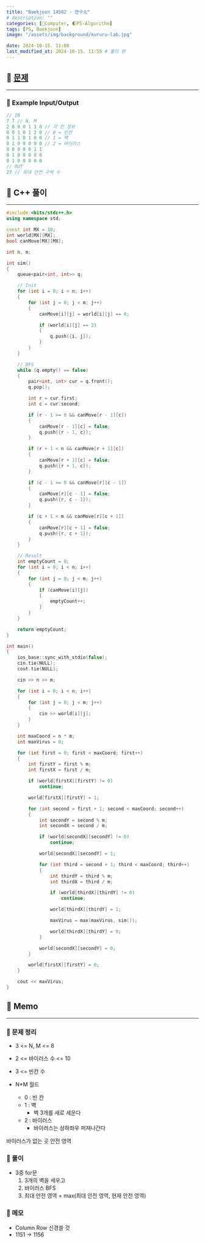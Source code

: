 ```yaml
---
title: "Baekjoon 14502 - 연구소"
# description: ""
categories: [💫Computer, 🌓PS-Algorithm]
tags: [PS, Baekjoon]
image: "/assets/img/background/kururu-lab.jpg"

date: 2024-10-15. 11:00
last_modified_at: 2024-10-15. 11:55 # 풀이 완
---
```


## 💫 [문제](https://www.acmicpc.net/problem/14502)

---

### 🫧 Example Input/Output

```cpp
// IN
7 7 // N, M
2 0 0 0 1 1 0 // 각 칸 정보
0 0 1 0 1 2 0 // 0 = 빈칸
0 1 1 0 1 0 0 // 1 = 벽
0 1 0 0 0 0 0 // 2 = 바이러스
0 0 0 0 0 1 1
0 1 0 0 0 0 0
0 1 0 0 0 0 0
// OUT
27 // 최대 안전 구역 수
```

## 💫 C++ 풀이

---

```cpp
#include <bits/stdc++.h>
using namespace std;

const int MX = 10;
int world[MX][MX];
bool canMove[MX][MX];

int n, m;

int sim()
{
	queue<pair<int, int>> q;

	// Init
	for (int i = 0; i < n; i++)
	{
		for (int j = 0; j < m; j++)
		{
			canMove[i][j] = world[i][j] == 0;

			if (world[i][j] == 2)
			{
				q.push({i, j});
			}
		}
	}

	// BFS
	while (q.empty() == false)
	{
		pair<int, int> cur = q.front();
		q.pop();

		int r = cur.first;
		int c = cur.second;

		if (r - 1 >= 0 && canMove[r - 1][c])
		{
			canMove[r - 1][c] = false;
			q.push({r - 1, c});
		}

		if (r + 1 < n && canMove[r + 1][c])
		{
			canMove[r + 1][c] = false;
			q.push({r + 1, c});
		}

		if (c - 1 >= 0 && canMove[r][c - 1])
		{
			canMove[r][c - 1] = false;
			q.push({r, c - 1});
		}

		if (c + 1 < m && canMove[r][c + 1])
		{
			canMove[r][c + 1] = false;
			q.push({r, c + 1});
		}
	}

	// Result
	int emptyCount = 0;
	for (int i = 0; i < n; i++)
	{
		for (int j = 0; j < m; j++)
		{
			if (canMove[i][j])
			{
				emptyCount++;
			}
		}
	}

	return emptyCount;
}

int main()
{
	ios_base::sync_with_stdio(false);
	cin.tie(NULL);
	cout.tie(NULL);

	cin >> n >> m;

	for (int i = 0; i < n; i++)
	{
		for (int j = 0; j < m; j++)
		{
			cin >> world[i][j];
		}
	}

	int maxCoord = n * m;
	int maxVirus = 0;

	for (int first = 0; first < maxCoord; first++)
	{
		int firstY = first % m;
		int firstX = first / m;

		if (world[firstX][firstY] != 0)
			continue;

		world[firstX][firstY] = 1;

		for (int second = first + 1; second < maxCoord; second++)
		{
			int secondY = second % m;
			int secondX = second / m;

			if (world[secondX][secondY] != 0)
				continue;

			world[secondX][secondY] = 1;

			for (int third = second + 1; third < maxCoord; third++)
			{
				int thirdY = third % m;
				int thirdX = third / m;

				if (world[thirdX][thirdY] != 0)
					continue;

				world[thirdX][thirdY] = 1;

				maxVirus = max(maxVirus, sim());

				world[thirdX][thirdY] = 0;
			}

			world[secondX][secondY] = 0;
		}

		world[firstX][firstY] = 0;
	}

	cout << maxVirus;
}
```

## 💫 Memo

---

### 🫧 문제 정리

- 3 <= N, M <= 8
- 2 <= 바이러스 수 <= 10
- 3 <= 빈칸 수

- N*M 월드
  - 0 : 빈 칸
  - 1 : 벽
    - 벽 3개를 새로 세운다
  - 2 : 바이러스
    - 바이러스는 상하좌우 퍼져나간다

바이러스가 없는 곳 안전 영역  

### 🫧 풀이

- 3중 for문
  1. 3개의 벽을 세우고
  2. 바이러스 BFS
  3. 최대 안전 영역 = max(최대 안전 영역, 현재 안전 영역)

### 🫧 메모

- Column Row 신경쓸 것
- 1151 -> 1156
